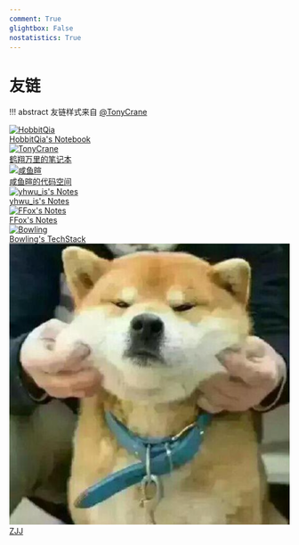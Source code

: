 ```yaml
---
comment: True
glightbox: False
nostatistics: True
---
```


# 友链

!!! abstract
    友链样式来自 [@TonyCrane](https://github.com/TonyCrane)

<div class="flink-list">

<div class="flink-list-item">
    <a href="https://note.hobbitqia.cc/" title="HobbitQia's Notebook" target="_blank">
        <div class="flink-item-icon">
            <img src="../assets/images/log.ico" alt="HobbitQia">
        </div>
        <div class="flink-item-name">HobbitQia's Notebook</div>
    </a>
</div>

<div class="flink-list-item">
    <a href="https://note.tonycrane.cc/" title="鹤翔万里的笔记本" target="_blank">
        <div class="flink-item-icon">
            <img src="https://cdn.hobbitqia.cc/20231030183848.png" alt="TonyCrane">
        </div>
        <div class="flink-item-name">鹤翔万里的笔记本</div>
        <!-- <div class="flink-item-desc">上帝说要有神，于是便有了 TonyCrane</div> -->
    </a>
</div>

<div class="flink-list-item">
    <a href="https://xuan-insr.github.io/" title="咸鱼暄的代码空间" target="_blank">
        <div class="flink-item-icon">
            <img src="https://cdn.tonycrane.cc/note/friends/xyx.ico" alt="咸鱼暄">
        </div>
        <div class="flink-item-name">咸鱼暄的代码空间</div>
        <!-- <div class="flink-item-desc">一个好怪的学长（划掉</div> -->
    </a>
</div>

<div class="flink-list-item">
    <a href="https://yhwu-is.github.io/Notes/" title="yhwu_is's Notes" target="_blank">
        <div class="flink-item-icon">
            <img src="https://cdn.tonycrane.cc/note/friends/wyy.jpg" alt="yhwu_is's Notes">
        </div>
        <div class="flink-item-name">yhwu_is's Notes</div>
        <!-- <div class="flink-item-desc">wyy 为什么是神</div> -->
    </a>
</div>

<div class="flink-list-item">
    <a href="https://frightenedfoxcn.github.io/notes/" title="FFox's Notes" target="_blank">
        <div class="flink-item-icon">
            <img src="https://cdn.tonycrane.cc/note/friends/ffox.jpg" alt="FFox's Notes">
        </div>
        <div class="flink-item-name">FFox's Notes</div>
        <!-- <div class="flink-item-desc">kami❗️</div> -->
    </a>
</div>



<div class="flink-list-item">
    <a href="https://note.bowling233.top/" title="Bowling's TechStack" target="_blank">
        <div class="flink-item-icon">
            <img src="https://cdn.tonycrane.cc/note/friends/bowling.jpeg" alt="Bowling">
        </div>
        <div class="flink-item-name">Bowling's TechStack</div>
        <!-- <div class="flink-item-desc">强得恐怖的学弟</div> -->
    </a>
</div>

<div class="flink-list-item">
    <a href="https://zhoutimemachine.github.io/note/" title="Jianjun Zhou's Notebook" target="_blank">
        <div class="flink-item-icon">
            <img src="../assets/images/zjj.png" alt="ZJJ">
        </div>
        <div class="flink-item-name">ZJJ</div>
        <!-- <div class="flink-item-desc">周老师，我太想进步了</div> -->
    </a>
</div>


</div>